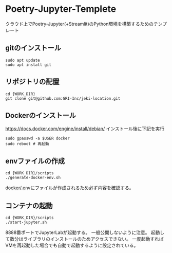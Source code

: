# Poetry-Jupyter-Templete
クラウド上でPoetry-Jupyter(+Streamlit)のPython環境を構築するためのテンプレート

## gitのインストール

```
sudo apt update
sudo apt install git
```

## リポジトリの配置

```
cd {WORK_DIR}
git clone git@github.com:GRI-Inc/jeki-location.git
```

## Dockerのインストール

https://docs.docker.com/engine/install/debian/
インストール後に下記を実行

```
sudo gpasswd -a $USER docker
sudo reboot # 再起動
```
## envファイルの作成

```
cd {WORK_DIR}/scripts
./generate-docker-env.sh
```

docker/.envにファイルが作成されるため必ず内容を確認する。

## コンテナの起動
```
cd {WORK_DIR}/scripts
./start-jupyter.sh
```
8888番ポートでJupyterLabが起動する。
一般公開しないように注意。
起動して数分はライブラリのインストールのためアクセスできない。
一度起動すればVMを再起動した場合でも自動で起動するように設定されている。
